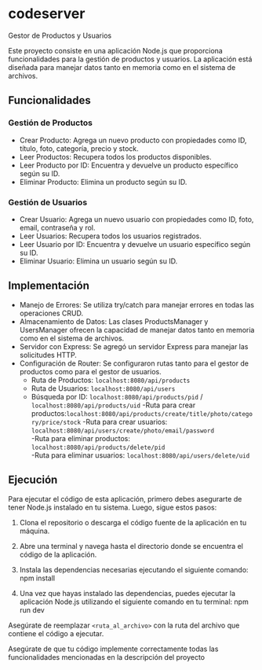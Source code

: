 # codeserver

Gestor de Productos y Usuarios

Este proyecto consiste en una aplicación Node.js que proporciona funcionalidades para la gestión de productos y usuarios. La aplicación está diseñada para manejar datos tanto en memoria como en el sistema de archivos.

## Funcionalidades

### Gestión de Productos

- Crear Producto: Agrega un nuevo producto con propiedades como ID, título, foto, categoría, precio y stock.
- Leer Productos: Recupera todos los productos disponibles.
- Leer Producto por ID: Encuentra y devuelve un producto específico según su ID.
- Eliminar Producto: Elimina un producto según su ID.

### Gestión de Usuarios

- Crear Usuario: Agrega un nuevo usuario con propiedades como ID, foto, email, contraseña y rol.
- Leer Usuarios: Recupera todos los usuarios registrados.
- Leer Usuario por ID: Encuentra y devuelve un usuario específico según su ID.
- Eliminar Usuario: Elimina un usuario según su ID.

## Implementación

- Manejo de Errores: Se utiliza try/catch para manejar errores en todas las operaciones CRUD.
- Almacenamiento de Datos: Las clases ProductsManager y UsersManager ofrecen la capacidad de manejar datos tanto en     memoria como en el sistema de archivos.
- Servidor con Express: Se agregó un servidor Express para manejar las solicitudes HTTP.
- Configuración de Router: Se configuraron rutas tanto para el gestor de productos como para el gestor de usuarios.
  - Ruta de Productos: `localhost:8080/api/products`
  - Ruta de Usuarios: `localhost:8080/api/users`
  - Búsqueda por ID: `localhost:8080/api/products/pid` / `localhost:8080/api/products/uid`
  -Ruta para crear productos:`localhost:8080/api/products/create/title/photo/category/price/stock`
  -Ruta para crear usuarios: `localhost:8080/api/users/create/photo/email/password`    
  -Ruta para eliminar productos: `localhost:8080/api/products/delete/pid`        
  -Ruta para eliminar usuarios: `localhost:8080/api/users/delete/uid`   
## Ejecución

Para ejecutar el código de esta aplicación, primero debes asegurarte de tener Node.js instalado en tu sistema. Luego, sigue estos pasos:

1. Clona el repositorio o descarga el código fuente de la aplicación en tu máquina.
2. Abre una terminal y navega hasta el directorio donde se encuentra el código de la aplicación.
3. Instala las dependencias necesarias ejecutando el siguiente comando:
   npm install

4. Una vez que hayas instalado las dependencias, puedes ejecutar la aplicación Node.js utilizando el siguiente comando en tu terminal:
   npm run dev

Asegúrate de reemplazar `<ruta_al_archivo>` con la ruta del archivo que contiene el código a ejecutar.

Asegúrate de que tu código implemente correctamente todas las funcionalidades mencionadas en la descripción del proyecto
